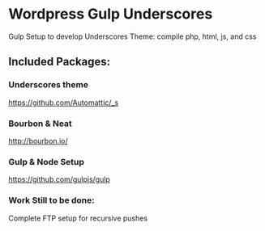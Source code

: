 # Wordpress Gulp Underscores
Gulp Setup to develop Underscores Theme:
compile php, html, js, and css

## Included Packages:
### Underscores theme
https://github.com/Automattic/_s
### Bourbon & Neat
http://bourbon.io/
### Gulp & Node Setup
https://github.com/gulpjs/gulp

### Work Still to be done:
Complete FTP setup for recursive pushes
